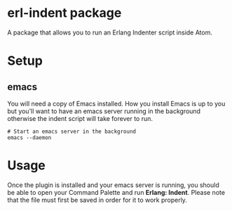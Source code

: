 # erl-indent package

A package that allows you to run an Erlang Indenter script inside Atom.

# Setup

## emacs
You will need a copy of Emacs installed. How you install Emacs is up to you but
you'll want to have an emacs server running in the background otherwise the
indent script will take forever to run.

    # Start an emacs server in the background
    emacs --daemon

# Usage

Once the plugin is installed and your emacs server is running, you should be able to
open your Command Palette and run **Erlang: Indent**. Please note that the file must
first be saved in order for it to work properly.
